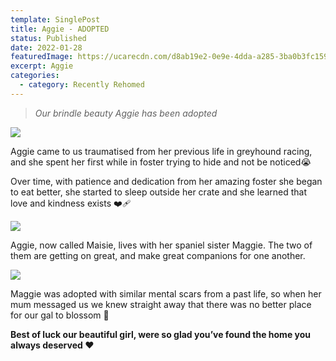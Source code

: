 ```yaml
---
template: SinglePost
title: Aggie - ADOPTED
status: Published
date: 2022-01-28
featuredImage: https://ucarecdn.com/d8ab19e2-0e9e-4dda-a285-3ba0b3fc1594/-/crop/828x453/0,472/-/preview/
excerpt: Aggie
categories:
  - category: Recently Rehomed
---
```

> *Our brindle beauty Aggie has been adopted*

![](https://ucarecdn.com/d9ebdb0b-8a9c-4972-97bf-9515272b99ba/)

Aggie came to us traumatised from her previous life in greyhound racing, and she spent her first while in foster trying to hide and not be noticed😭

Over time, with patience and dedication from her amazing foster she began to eat better, she started to sleep outside her crate and she learned that love and kindness exists ❤️‍🩹

![](https://ucarecdn.com/caac5a21-d4e6-4a21-8b7a-b1a86b1cc5a1/)

Aggie, now called Maisie, lives with her spaniel sister Maggie. The two of them are getting on great, and make great companions for one another.

![](https://ucarecdn.com/a179b6bd-9fcc-42d3-be8d-4ce432216643/)

 Maggie was adopted with similar mental scars from a past life, so when her mum messaged us we knew straight away that there was no better place for our gal to blossom 🌸

**Best of luck our beautiful girl, were so glad you’ve found the home you always deserved ❤️**